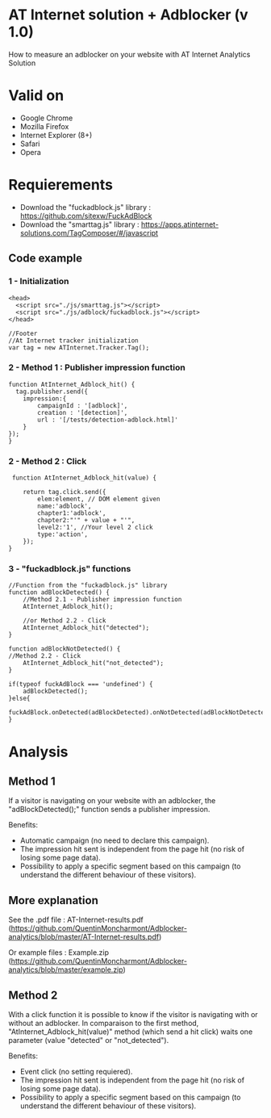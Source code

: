 # AT Internet solution + Adblocker (v 1.0)

How to measure an adblocker on your website with AT Internet Analytics Solution

# Valid on

- Google Chrome
- Mozilla Firefox
- Internet Explorer (8+)
- Safari
- Opera

# Requierements

- Download the "fuckadblock.js" library : https://github.com/sitexw/FuckAdBlock
- Download the "smarttag.js" library : https://apps.atinternet-solutions.com/TagComposer/#/javascript

## Code example

### 1 - Initialization

    <head>
      <script src="./js/smarttag.js"></script>
      <script src="./js/adblock/fuckadblock.js"></script>
    </head>
    
    //Footer
    //At Internet tracker initialization
    var tag = new ATInternet.Tracker.Tag();
    
### 2 - Method 1 : Publisher impression function

    function AtInternet_Adblock_hit() {
      tag.publisher.send({
		impression:{
			campaignId : '[adblock]',
			creation : '[detection]',
			url : '[/tests/detection-adblock.html]'
		}
	});
    }
    
### 2 - Method 2 : Click
    
     function AtInternet_Adblock_hit(value) {
     
     	return tag.click.send({
     		elem:element, // DOM element given
     		name:'adblock', 
     		chapter1:'adblock', 
     		chapter2:"'" + value + "'", 
     		level2:'1', //Your level 2 click
      		type:'action', 
      	});
    }

### 3 - "fuckadblock.js" functions
		
    //Function from the "fuckadblock.js" library
    function adBlockDetected() {
    	//Method 2.1 - Publisher impression function
        AtInternet_Adblock_hit();
        
        //or Method 2.2 - Click
        AtInternet_Adblock_hit("detected");
    }
    
    function adBlockNotDetected() {
	//Method 2.2 - Click
        AtInternet_Adblock_hit("not_detected");
    }
		
    if(typeof fuckAdBlock === 'undefined') {
        adBlockDetected();
    }else{
        fuckAdBlock.onDetected(adBlockDetected).onNotDetected(adBlockNotDetected);
    }


# Analysis

## Method 1

If a visitor is navigating on your website with an adblocker, the "adBlockDetected();" function sends a publisher impression.

Benefits:
- Automatic campaign (no need to declare this campaign).
- The impression hit sent is independent from the page hit (no risk of losing some page data).
- Possibility to apply a specific segment based on this campaign (to understand the different behaviour of these visitors).


## More explanation

See the .pdf file : AT-Internet-results.pdf (https://github.com/QuentinMoncharmont/Adblocker-analytics/blob/master/AT-Internet-results.pdf)

Or example files : Example.zip (https://github.com/QuentinMoncharmont/Adblocker-analytics/blob/master/example.zip)


## Method 2

With a click function it is possible to know if the visitor is navigating with or without an adblocker. In comparaison to the first method, "AtInternet_Adblock_hit(value)" method (which send a hit click) waits one parameter (value "detected" or "not_detected").

Benefits:
- Event click (no setting requiered).
- The impression hit sent is independent from the page hit (no risk of losing some page data).
- Possibility to apply a specific segment based on this campaign (to understand the different behaviour of these visitors).


